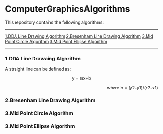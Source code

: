 # ComputerGraphicsAlgorithms

This repository contains the following algorithms:

<hr>
<a href="#dda-header">1.DDA Line Drawing Algorithm</a>
<a href="#bresenham-header">2.Bresenham Line Drawing Algorithm</a>
<a href="#mid-point-circle-header">3.Mid Point Circle Algorithm</a>
<a href="#mid-point-ellipse-header">3.Mid Point Ellipse Algorithm</a>
<hr>
<h3 id="dda-header">1.DDA Line Drawaing Algorithm</h3>
<p>A straight line can be defined as:</p>
<p><center>y = mx+b</center></p>
<p align="right">where b = (y2-y1)/(x2-x1)</p>
<h3 id ="bresenham-header">2.Bresenham Line Drawing Algorithm</h3>
<h3 id ="mid-point-circle-header">3.Mid Point Circle Algorithm</h3>
<h3 id ="mid-point-ellipse-header">3.Mid Point Ellipse Algorithm</h3>

